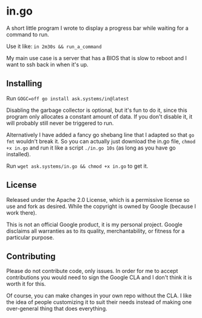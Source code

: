 # in.go

A short little program I wrote to display a progress bar while waiting for a
command to run.

Use it like: `in 2m30s && run_a_command`

My main use case is a server that has a BIOS that is slow to reboot and I want to
ssh back in when it's up.

## Installing

Run `GOGC=off go install ask.systems/in@latest`

Disabling the garbage collector is optional, but it's fun to do it, since this program
only allocates a constant amount of data. If you don't disable it, it will probably still
never be triggered to run.

Alternatively I have added a fancy go shebang line that I adapted so that
`go fmt` wouldn't break it. So you can actually just download the in.go file,
`chmod +x in.go` and run it like a script `./in.go 10s` (as long as you have go
installed).

Run `wget ask.systems/in.go && chmod +x in.go` to get it.

## License

Released under the Apache 2.0 License, which is a permissive license so use and
fork as desired. While the copyright is owned by Google (because I work there).

This is not an official Google product, it is my personal project. Google
disclaims all warranties as to its quality, merchantability, or fitness for a
particular purpose.

## Contributing

Please do not contribute code, only issues. In order for me to accept
contributions you would need to sign the Google CLA and I don't think it is
worth it for this.

Of course, you can make changes in your own repo without the CLA. I like the idea of people customizing it to suit their needs instead of making one over-general thing that does everything.
